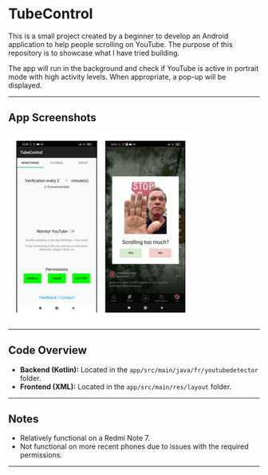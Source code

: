 # TubeControl

This is a small project created by a beginner to develop an Android application to help people scrolling on YouTube. The purpose of this repository is to showcase what I have tried building.

The app will run in the background and check if YouTube is active in portrait mode with high activity levels. When appropriate, a pop-up will be displayed. 

---

## App Screenshots  
![Montage](TubeControlApp.png)  

---

## Code Overview  
- **Backend (Kotlin):** Located in the `app/src/main/java/fr/youtubedetector` folder.  
- **Frontend (XML):** Located in the `app/src/main/res/layout` folder.  

---

## Notes  
- Relatively functional on a Redmi Note 7.  
- Not functional on more recent phones due to issues with the required permissions.  

---
